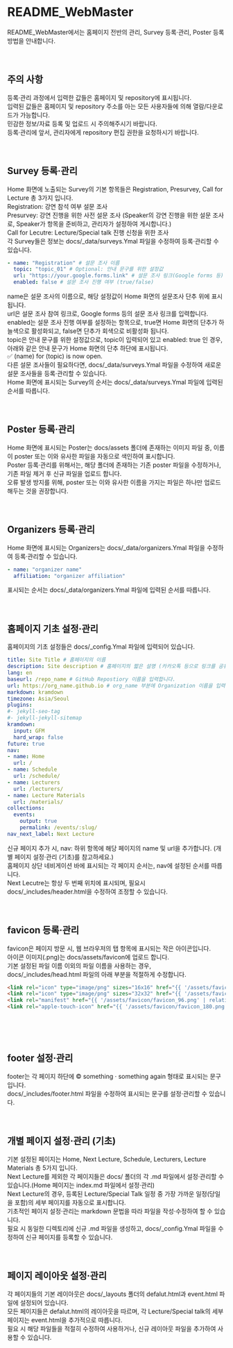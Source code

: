 # README_WebMaster
README_WebMaster에서는 홈페이지 전반의 관리, Survey 등록·관리, Poster 등록 방법을 안내합니다. <br/><br/><br/>

## 주의 사항 <br/>
등록·관리 과정에서 입력한 값들은 홈페이지 및 repository에 표시됩니다. <br/>
입력된 값들은 홈페이지 및 repository 주소를 아는 모든 사용자들에 의해 열람/다운로드가 가능합니다. <br/>
민감한 정보/자료 등록 및 업로드 시 주의해주시기 바랍니다. <br/>
등록·관리에 앞서, 관리자에게 repository 편집 권한을 요청하시기 바랍니다. <br/><br/><br/>

## Survey 등록·관리 <br/>
Home 화면에 노출되는 Survey의 기본 항목들은 Registration, Presurvey, Call for Lecture 총 3가지 입니다. <br/>
Registration: 강연 참석 여부 설문 조사 <br>
Presurvey: 강연 진행을 위한 사전 설문 조사 (Speaker의 강연 진행을 위한 설문 조사로, Speaker가 항목을 준비하고, 관리자가 설정하여 게시합니다.) <br/>
Call for Lecutre: Lecture/Special talk 진행 신청을 위한 조사 <br/>
각 Survey들은 정보는 docs/_data/surveys.Ymal 파일을 수정하여 등록·관리할 수 있습니다. <br/>
```yml
- name: "Registration" # 설문 조사 이름 
  topic: "topic_01" # Optional: 안내 문구를 위한 설정값
  url: "https://your.google.forms.link" # 설문 조사 링크(Google forms 등)
  enabled: false # 설문 조사 진행 여부 (true/false)
```
name은 설문 조사의 이름으로, 해당 설정값이 Home 화면의 설문조사 단추 위에 표시됩니다. <br/>
url은 설문 조사 참여 링크로, Google forms 등의 설문 조사 링크를 입력합니다. <br/>
enabled는 설문 조사 진행 여부를 설정하는 항목으로, true면 Home 화면의 단추가 하늘색으로 활성화되고, false면 단추가 회색으로 비활성화 됩니다. <br/>
topic은 안내 문구를 위한 설정값으로, topic이 입력되어 있고 enabled: true 인 경우, 아래와 같은 안내 문구가 Home 화면의 단추 하단에 표시됩니다. <br/>
✅ (name) for (topic) is now open. <br/>
다른 설문 조사들이 필요하다면, docs/_data/surveys.Ymal 파일을 수정하여 새로운 설문 조사들을 등록·관리할 수 있습니다. <br/>
Home 화면에 표시되는 Survey의 순서는 docs/_data/surveys.Ymal 파일에 입력된 순서를 따릅니다. <br/><br/><br/>

## Poster 등록·관리 <br/>
Home 화면에 표시되는 Poster는 docs/assets 폴더에 존재하는 이미지 파일 중, 이름이 poster 또는 이와 유사한 파일을 자동으로 색인하여 표시합니다. <br/>
Poster 등록·관리를 위해서는, 해당 폴더에 존재하는 기존 poster 파일을 수정하거나, 기존 파일 제거 후 신규 파일을 업로드 합니다. <br/>
오류 발생 방지를 위해, poster 또는 이와 유사한 이름을 가지는 파일은 하나만 업로드 해두는 것을 권장합니다. <br/><br/><br/>

## Organizers 등록·관리 <br/>
Home 화면에 표시되는 Organizers는 docs/_data/organizers.Ymal 파일을 수정하여 등록·관리할 수 있습니다.
```yml
- name: "organizer name"
  affiliation: "organizer affiliation"
```
표시되는 순서는 docs/_data/organizers.Ymal 파일에 입력된 순서를 따릅니다. <br/><br/><br/>

## 홈페이지 기초 설정·관리 <br/>
홈페이지의 기초 설정들은 docs/_config.Ymal 파일에 입력되어 있습니다. <br/>
```yml
title: Site Title # 홈페이지의 이름
description: Site description # 홈페이지의 짧은 설명 (카카오톡 등으로 링크를 공유할 때 표시됩니다.)
lang: en
baseurl: /repo_name # GitHub Repostiory 이름을 입력합니다.
url: https://org_name.github.io # org_name 부분에 Organization 이름을 입력합니다.
markdown: kramdown
timezone: Asia/Seoul
plugins:
#- jekyll-seo-tag
#- jekyll-jekyll-sitemap
kramdown:
  input: GFM
  hard_wrap: false
future: true
nav:
- name: Home
  url: /
- name: Schedule
  url: /schedule/
- name: Lecturers
  url: /lecturers/
- name: Lecture Materials
  url: /materials/
collections:
  events:
    output: true
    permalink: /events/:slug/
nav_next_label: Next Lecture
```
신규 페이지 추가 시, nav: 하위 항목에 해당 페이지의 name 및 url을 추가합니다. (개별 페이지 설정·관리 (기초)를 참고하세요.) <br/>
홈페이지 상단 네비게이션 바에 표시되는 각 페이지 순서는, nav에 설정된 순서를 따릅니다. <br/>
Next Lecutre는 항상 두 번째 위치에 표시되며, 필요시 docs/_includes/header.html을 수정하여 조정할 수 있습니다. <br/><br/><br/>

## favicon 등록·관리 <br/>
favicon은 페이지 방문 시, 웹 브라우저의 탭 항목에 표시되는 작은 아이콘입니다. <br/>
아이콘 이미지(.png)는 docs/assets/favicon에 업로드 합니다. <br/>
기본 설정된 파일 이름 이외의 파일 이름을 사용하는 경우, docs/_includes/head.html 파일의 아래 부분을 적절하게 수정합니다. <br/>
```html
<link rel="icon" type="image/png" sizes="16x16" href="{{ '/assets/favicon/favicon_16.png' | relative_url }}">
<link rel="icon" type="image/png" sizes="32x32" href="{{ '/assets/favicon/favicon_32.png' | relative_url }}">
<link rel="manifest" href="{{ '/assets/favicon/favicon_96.png' | relative_url }}">
<link rel="apple-touch-icon" href="{{ '/assets/favicon/favicon_180.png' | relative_url }}">
```
<br/><br/><br/>

## footer 설정·관리 <br/>
footer는 각 페이지 하단에 © something · something again 형태로 표시되는 문구입니다. <br/>
docs/_includes/footer.html 파일을 수정하여 표시되는 문구를 설정·관리할 수 있습니다. <br/><br/><br/>

## 개별 페이지 설정·관리 (기초) <br/>
기본 설정된 페이지는 Home, Next Lecture, Schedule, Lecturers, Lecture Materials 총 5가지 입니다. <br/>
Next Lecture를 제외한 각 페이지들은 docs/ 폴더의 각 .md 파일에서 설정·관리할 수 있습니다.(Home 페이지는 index.md 파일에서 설정·관리) <br/>
Next Lecture의 경우, 등록된 Lecture/Special Talk 일정 중 가장 가까운 일정(당일을 포함)의 세부 페이지를 자동으로 표시합니다. <br/>
기초적인 페이지 설정·관리는 markdown 문법을 따라 파일을 작성·수정하여 할 수 있습니다. <br/>
필요 시 동일한 디렉토리에 신규 .md 파일을 생성하고, docs/_config.Ymal 파일을 수정하여 신규 페이지를 등록할 수 있습니다. <br/><br/><br/>

## 페이지 레이아웃 설정·관리 <br/>
각 페이지들의 기본 레이아웃은 docs/_layouts 폴더의 defalut.html과 event.html 파일에 설정되어 있습니다. <br/>
모든 페이지들은 defalut.html의 레이아웃을 따르며, 각 Lecture/Special talk의 세부 페이지는 event.html을 추가적으로 따릅니다. <br/>
필요 시 해당 파일들을 적절히 수정하여 사용하거나, 신규 레이아웃 파일을 추가하여 사용할 수 있습니다. <br/><br/><br/>